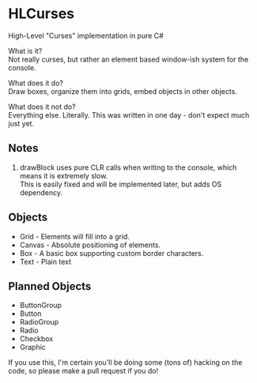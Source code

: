 HLCurses
========

High-Level &quot;Curses&quot; implementation in pure C#

What is it?  
Not really curses, but rather an element based window-ish system for the console.

What does it do?  
Draw boxes, organize them into grids, embed objects in other objects.

What does it not do?  
Everything else.  Literally.  This was written in one day - don't expect much just yet.

Notes
-----
1. drawBlock uses pure CLR calls when writing to the console, which means it is extremely slow.  
   This is easily fixed and will be implemented later, but adds OS dependency.

Objects
-------
   * Grid - Elements will fill into a grid.
   * Canvas - Absolute positioning of elements.
   * Box - A basic box supporting custom border characters.
   * Text - Plain text

Planned Objects
---------------
   * ButtonGroup
   * Button
   * RadioGroup
   * Radio
   * Checkbox
   * Graphic


If you use this, I'm certain you'll be doing some (tons of) hacking on the code, so please make a pull request if you do!
